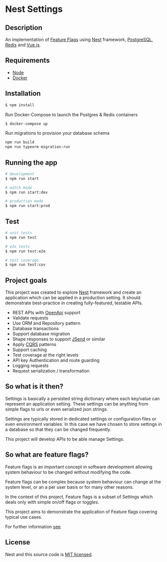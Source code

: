 # Nest Settings
## Description

An implementation of [Feature Flags](https://martinfowler.com/articles/feature-toggles.html) using [Nest](https://github.com/nestjs/nest) framework, [PostgreSQL](https://www.postgresql.org/), [Redis](https://redis.io/) and [Vue.js](https://vuejs.org/).

## Requirements
- [Node](https://nodejs.org/en/)
- [Docker](https://www.docker.com/)

## Installation

```bash
$ npm install
```

Run Docker-Compose to launch the Postgres & Redis containers

``` bash
$ docker-compose up
```

Run migrations to provision your database schema

``` bash
npm run build
npm run typeorm migration:run
```

## Running the app

```bash
# development
$ npm run start

# watch mode
$ npm run start:dev

# production mode
$ npm run start:prod
```

## Test

```bash
# unit tests
$ npm run test

# e2e tests
$ npm run test:e2e

# test coverage
$ npm run test:cov
```

## Project goals

This project was created to explore [Nest](https://github.com/nestjs/nest) framework and create an application which can be applied in a production setting.
It should demonstrate best-practice in creating fully-featured, testable APIs.

- REST APIs with [OpenApi](https://swagger.io/specification/) support
- Validate requests
- Use ORM and Repository pattern
- Database transactions
- Support database migration
- Shape responses to support [JSend](https://github.com/omniti-labs/jsend) or similar
- Apply [CQRS](https://www.martinfowler.com/bliki/CQRS.html) patterns
- Support caching
- Test coverage at the right levels
- API key Authentication and route guarding
- Logging requests
- Request serialization / transformation

## So what is it then?

Settings is basically a persisted string dictionary where each key/value can represent an application setting. These settings can be anything from simple flags to urls or even serialized json strings.

Settings are typically stored in dedicated settings or configuration files or even environment variables. In this case we have chosen to store settings in a database so that they can be changed frequently.

This project will develop APIs to be able manage Settings.

## So what are feature flags?

Feature flags is an important concept in software development allowing system behaviour to be changed without modifying the code.

Feature flags can be complex because system behaviour can change at the system level, or an a per user basis or for many other reasons.

In the context of this project, Feature flags is a subset of Settings which deals only with simple on/off flags or toggles.

This project aims to demonstrate the application of Feature flags covering typical use cases.

For further information [see](https://martinfowler.com/articles/feature-toggles.html).
 
## License

Nest and this source code is [MIT licensed](LICENSE).

